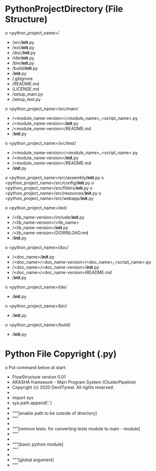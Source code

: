 # PythonProjectDirectory (File Structure)

o <python_project_name>/
- /src/__init__.py
- /ext/__init__.py
- /doc/__init__.py
- /ide/__init__.py
- /bin/__init__.py
- /build/__init__.py
- /__init__.py
- /.gitignore
- /README.md
- /LICENSE.md
- /setup_main.py
- /setup_test.py

o <python_project_name>/src/main/
- /<module_name-version>/<module_name>_<script_name>.py
- /<module_name-version>/__init__.py
- /<module_name-version>/README.md
- /__init__.py

o <python_project_name>/src/test/
- /<module_name-version>/<module_name>_<script_name>.py
- /<module_name-version>/__init__.py
- /<module_name-version>/README.md
- /__init__.py

o <python_project_name>/src/assembly/__init__.py
o <python_project_name>/src/config/__init__.py
o <python_project_name>/src/filters/__init__.py
o <python_project_name>/src/resources/__init__.py
o <python_project_name>/src/webapp/__init__.py

o <python_project_name>/ext/
- /<lib_name-version>/include/__init__.py
- /<lib_name-version>/<lib_name>
- /<lib_name-version>/__init__.py
- /<lib_name-version>/DOWNLOAD.md
- /__init__.py

o <python_project_name>/doc/
- /<doc_name>/__init__.py
- /<doc_name>/<doc_name-version>/<doc_name>_<script_name>.py
- /<doc_name>/<doc_name-version>/__init__.py
- /<doc_name>/<doc_name-version>/README.md
- /__init__.py

o <python_project_name>/ide/
- /__init__.py

o <python_project_name>/bin/
- /__init__.py

o <python_project_name>/build/
- /__init__.py


# Python File Copyright (.py)

o Put command below at start:
- FlowStructure version 0.01
- AKASHA framework - Main Program System (ClusterPipeline)
- Copyright (c) 2020 DevilTyreal. All rights reserved.
- 
- import sys
- sys.path.append('.')
- 
- """[enable path to be outside of directory]
- """
- 
- """[remove tests. for converting tests module to main - module]
- """
- 
- """[basic python module]
- """
- 
- """[global argument]
- """